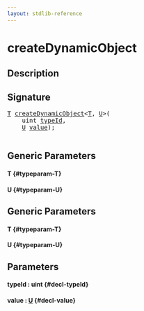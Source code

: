 ```yaml
---
layout: stdlib-reference
---
```


# createDynamicObject

## Description





## Signature 

<pre>
<a href="/stdlib-reference/global-decls/createDynamicObject#typeparam-T" class="code_type">T</a> <a href="/stdlib-reference/global-decls/createDynamicObject">createDynamicObject</a>&lt;<a href="/stdlib-reference/global-decls/createDynamicObject#typeparam-T" class="code_type">T</a>, <a href="/stdlib-reference/global-decls/createDynamicObject#typeparam-U" class="code_type">U</a>&gt;(
    uint <a href="/stdlib-reference/global-decls/createDynamicObject#decl-typeId" class="code_param">typeId</a>,
    <a href="/stdlib-reference/global-decls/createDynamicObject#typeparam-U" class="code_type">U</a> <a href="/stdlib-reference/global-decls/createDynamicObject#decl-value" class="code_param">value</a>);

</pre>

## Generic Parameters

#### T {#typeparam-T}
#### U {#typeparam-U}

## Generic Parameters

#### T {#typeparam-T}
#### U {#typeparam-U}

## Parameters

#### typeId  : uint {#decl-typeId}
#### value  : [U](/stdlib-reference/global-decls/createDynamicObject#typeparam-U) {#decl-value}

